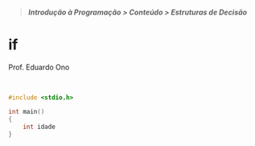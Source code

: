 > ##### Introdução à Programação > Conteúdo > Estruturas de Decisão

# if

Prof. Eduardo Ono

<br>

```c
#include <stdio.h>

int main()
{
    int idade
}
```

<br>
